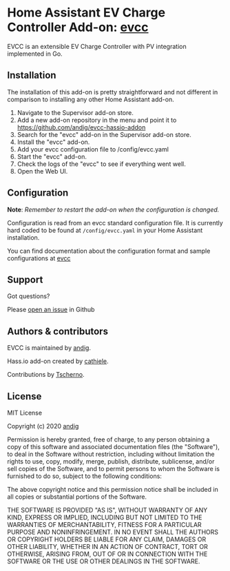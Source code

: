 # Home Assistant EV Charge Controller Add-on: [evcc](https://github.com/andig/evcc)

EVCC is an extensible EV Charge Controller with PV integration implemented in Go.

## Installation

The installation of this add-on is pretty straightforward and not different in
comparison to installing any other Home Assistant add-on.

1. Navigate to the Supervisor add-on store.
2. Add a new add-on repository in the menu and point it to https://github.com/andig/evcc-hassio-addon
3. Search for the "evcc" add-on in the Supervisor add-on store.
4. Install the "evcc" add-on.
5. Add your evcc configuration file to /config/evcc.yaml
6. Start the "evcc" add-on.
7. Check the logs of the "evcc" to see if everything went well.
8. Open the Web UI.


## Configuration

**Note**: _Remember to restart the add-on when the configuration is changed._

Configuration is read from an evcc standard configuration file. It is currently hard coded to be found at
`/config/evcc.yaml`
in your Home Assistant installation.

You can find documentation about the configuration format and sample configurations at [evcc](https://github.com/andig/evcc#configuration)

## Support

Got questions?

Please [open an issue](https://github.com/andig/evcc/issues) in Github

## Authors & contributors

EVCC is maintained by [andig](https://github.com/andig/evcc).

Hass.io add-on created by [cathiele](https://github.com/cathiele).

Contributions by [Tscherno](https://github.com/Tscherno).

## License

MIT License

Copyright (c) 2020 [andig](https://github.com/andig/evcc)

Permission is hereby granted, free of charge, to any person obtaining a copy
of this software and associated documentation files (the "Software"), to deal
in the Software without restriction, including without limitation the rights
to use, copy, modify, merge, publish, distribute, sublicense, and/or sell
copies of the Software, and to permit persons to whom the Software is
furnished to do so, subject to the following conditions:

The above copyright notice and this permission notice shall be included in all
copies or substantial portions of the Software.

THE SOFTWARE IS PROVIDED "AS IS", WITHOUT WARRANTY OF ANY KIND, EXPRESS OR
IMPLIED, INCLUDING BUT NOT LIMITED TO THE WARRANTIES OF MERCHANTABILITY,
FITNESS FOR A PARTICULAR PURPOSE AND NONINFRINGEMENT. IN NO EVENT SHALL THE
AUTHORS OR COPYRIGHT HOLDERS BE LIABLE FOR ANY CLAIM, DAMAGES OR OTHER
LIABILITY, WHETHER IN AN ACTION OF CONTRACT, TORT OR OTHERWISE, ARISING FROM,
OUT OF OR IN CONNECTION WITH THE SOFTWARE OR THE USE OR OTHER DEALINGS IN THE
SOFTWARE.
